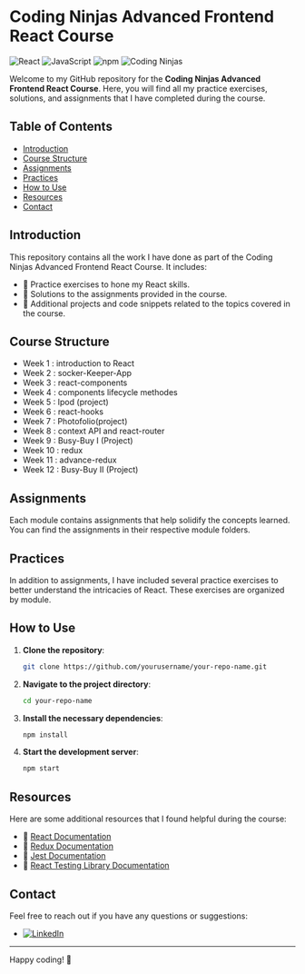 
# Coding Ninjas Advanced Frontend React Course

![React](https://img.shields.io/badge/React-16.13.1-blue.svg)
![JavaScript](https://img.shields.io/badge/JavaScript-ES6-yellow.svg)
![npm](https://img.shields.io/badge/npm-6.14.8-red.svg)
![Coding Ninjas](https://img.shields.io/badge/Coding%20Ninjas-Advanced%20Frontend%20React-orange.svg)

Welcome to my GitHub repository for the **Coding Ninjas Advanced Frontend React Course**. Here, you will find all my practice exercises, solutions, and assignments that I have completed during the course.

## Table of Contents

- [Introduction](#introduction)
- [Course Structure](#course-structure)
- [Assignments](#assignments)
- [Practices](#practices)
- [How to Use](#how-to-use)
- [Resources](#resources)
- [Contact](#contact)

## Introduction

This repository contains all the work I have done as part of the Coding Ninjas Advanced Frontend React Course. It includes:
- 📝 Practice exercises to hone my React skills.
- 🧩 Solutions to the assignments provided in the course.
- 📂 Additional projects and code snippets related to the topics covered in the course.

## Course Structure 
- Week 1 : introduction to React
- Week 2 : socker-Keeper-App
- Week 3 : react-components 
- Week 4 : components lifecycle methodes
- Week 5 : Ipod (project)
- Week 6 : react-hooks
- Week 7 : Photofolio(project)
- Week 8 : context API and react-router
- Week 9 : Busy-Buy I (Project)
- Week 10 : redux
- Week 11 : advance-redux 
- Week 12 :  Busy-Buy II (Project)

## Assignments

Each module contains assignments that help solidify the concepts learned. You can find the assignments in their respective module folders.

## Practices

In addition to assignments, I have included several practice exercises to better understand the intricacies of React. These exercises are organized by module.

## How to Use

1. **Clone the repository**:
    ```bash
    git clone https://github.com/yourusername/your-repo-name.git
    ```
2. **Navigate to the project directory**:
    ```bash
    cd your-repo-name
    ```
3. **Install the necessary dependencies**:
    ```bash
    npm install
    ```
4. **Start the development server**:
    ```bash
    npm start
    ```

## Resources

Here are some additional resources that I found helpful during the course:
- 📘 [React Documentation](https://reactjs.org/docs/getting-started.html)
- 📗 [Redux Documentation](https://redux.js.org/introduction/getting-started)
- 📙 [Jest Documentation](https://jestjs.io/docs/getting-started)
- 📕 [React Testing Library Documentation](https://testing-library.com/docs/react-testing-library/intro/)

## Contact

Feel free to reach out if you have any questions or suggestions:
- [![LinkedIn](https://img.shields.io/badge/LinkedIn-Connect-blue.svg)](https://www.linkedin.com/in/uniquesp)

---

Happy coding! 🚀
